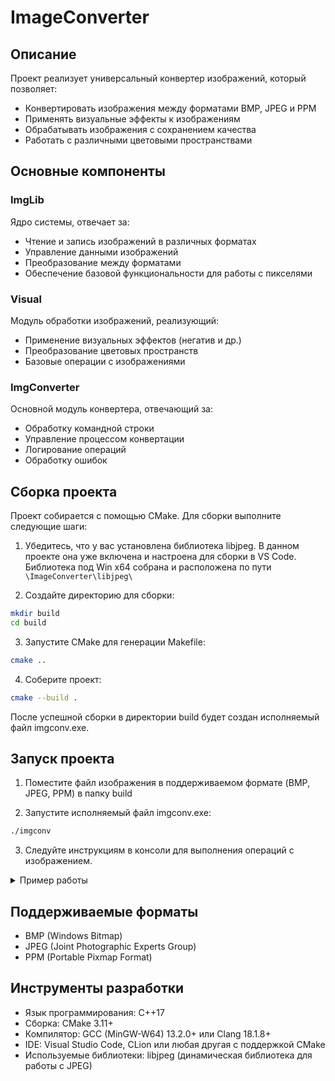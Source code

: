 # ImageConverter

## Описание
Проект реализует универсальный конвертер изображений, который позволяет:

- Конвертировать изображения между форматами BMP, JPEG и PPM
- Применять визуальные эффекты к изображениям
- Обрабатывать изображения с сохранением качества
- Работать с различными цветовыми пространствами

## Основные компоненты

### ImgLib
Ядро системы, отвечает за:

- Чтение и запись изображений в различных форматах
- Управление данными изображений 
- Преобразование между форматами
- Обеспечение базовой функциональности для работы с пикселями

### Visual 
Модуль обработки изображений, реализующий:

- Применение визуальных эффектов (негатив и др.)
- Преобразование цветовых пространств
- Базовые операции с изображениями

### ImgConverter
Основной модуль конвертера, отвечающий за:

- Обработку командной строки
- Управление процессом конвертации
- Логирование операций
- Обработку ошибок

## Сборка проекта

Проект собирается с помощью CMake. Для сборки выполните следующие шаги:

1. Убедитесь, что у вас установлена библиотека libjpeg. В данном проекте она уже включена и настроена для сборки в VS Code. Библиотека под Win x64 собрана и расположена по пути ```\ImageConverter\libjpeg\```

2. Создайте директорию для сборки:
```bash
mkdir build
cd build
```

3. Запустите CMake для генерации Makefile:
```bash
cmake ..
```

4. Соберите проект:
```bash
cmake --build .
```

После успешной сборки в директории build будет создан исполняемый файл imgconv.exe.

## Запуск проекта

1. Поместите файл изображения в поддерживаемом формате (BMP, JPEG, PPM) в папку build

2. Запустите исполняемый файл imgconv.exe:
```bash
./imgconv
```

3. Следуйте инструкциям в консоли для выполнения операций с изображением.
<details>
<summary> Пример работы </summary>

![image](https://github.com/user-attachments/assets/e1ab88bc-bd39-4b1f-a38b-f55605d10da2)

</details>

## Поддерживаемые форматы

- BMP (Windows Bitmap)
- JPEG (Joint Photographic Experts Group)  
- PPM (Portable Pixmap Format)

## Инструменты разработки

- Язык программирования: C++17
- Сборка: CMake 3.11+
- Компилятор: GCC (MinGW-W64) 13.2.0+ или Clang 18.1.8+
- IDE: Visual Studio Code, CLion или любая другая с поддержкой CMake
- Используемые библиотеки: libjpeg (динамическая библиотека для работы с JPEG)
